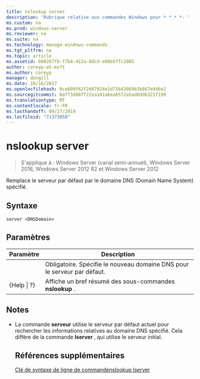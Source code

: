 ```yaml
---
title: nslookup server
description: 'Rubrique relative aux commandes Windows pour * * * *- '
ms.custom: na
ms.prod: windows-server
ms.reviewer: na
ms.suite: na
ms.technology: manage-windows-commands
ms.tgt_pltfrm: na
ms.topic: article
ms.assetid: 608267f8-f7b4-412a-8dcd-e08b5ffc2085
author: coreyp-at-msft
ms.author: coreyp
manager: dongill
ms.date: 10/16/2017
ms.openlocfilehash: 0ce609f62f2d87024e1d75b43869b3b867e946e2
ms.sourcegitcommit: 6aff3d88ff22ea141a6ea6572a5ad8dd6321f199
ms.translationtype: MT
ms.contentlocale: fr-FR
ms.lasthandoff: 09/27/2019
ms.locfileid: "71373058"
---
```

# <a name="nslookup-server"></a>nslookup server

>S'applique à : Windows Server (canal semi-annuel), Windows Server 2016, Windows Server 2012 R2 et Windows Server 2012

Remplace le serveur par défaut par le domaine DNS (Domain Name System) spécifié.
## <a name="syntax"></a>Syntaxe
```
server <DNSDomain>
```
## <a name="parameters"></a>Paramètres

|    Paramètre    |                          Description                           |
|-----------------|----------------------------------------------------------------|
|   <DNSDomain>   | Obligatoire. Spécifie le nouveau domaine DNS pour le serveur par défaut. |
| {Help &#124; ?} |     Affiche un bref résumé des sous-commandes **nslookup** .      |

## <a name="remarks"></a>Notes
- La commande **serveur** utilise le serveur par défaut actuel pour rechercher les informations relatives au domaine DNS spécifié. Cela diffère de la commande **lserver** , qui utilise le serveur initial.
  ## <a name="additional-references"></a>Références supplémentaires
  [Clé de syntaxe de ligne de commande](command-line-syntax-key.md)[nslookup lserver](nslookup-lserver.md) 
  
